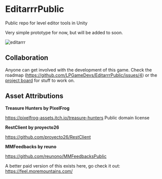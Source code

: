 # EditarrrPublic
Public repo for level editor tools in Unity


Very simple prototype for now, but will be added to soon.


![editarrr](https://user-images.githubusercontent.com/1744957/203564293-e01a67a0-bf17-44d7-8bfb-a3f2dfdd1a8a.gif)


## Collaboration

Anyone can get involved with the development of this game. Check the roadmap (https://github.com/LPGameDevs/EditarrrPublic/issues/4) or the [project board](https://github.com/orgs/LPGameDevs/projects/4) for stuff to work on.


## Asset Attributions

**Treasure Hunters by PixelFrog**


https://pixelfrog-assets.itch.io/treasure-hunters
Public domain license

**RestClient by proyecto26**

https://github.com/proyecto26/RestClient

**MMFeedbacks by reuno**

https://github.com/reunono/MMFeedbacksPublic

A better paid version of this exists here, go check it out: https://feel.moremountains.com/ 


